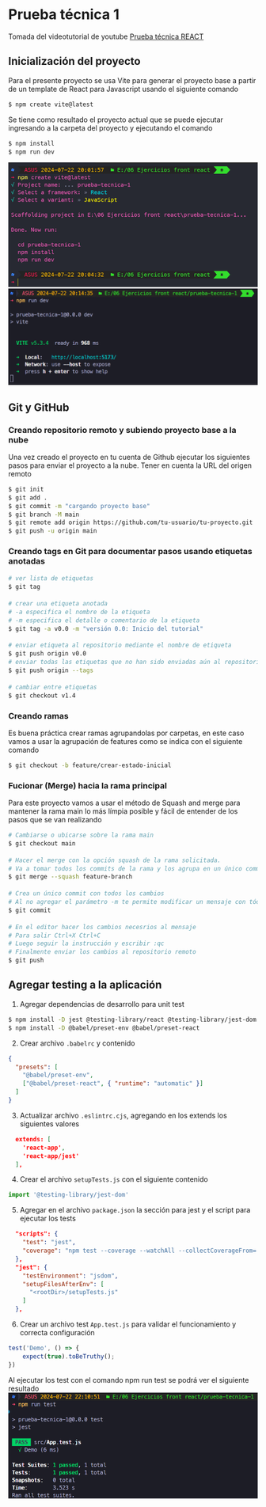 # Prueba técnica 1

Tomada del videotutorial de youtube [Prueba técnica REACT](https://www.youtube.com/watch?v=2Lmz87uYBsw)

## Inicialización del proyecto
Para el presente proyecto se usa Vite para generar el proyecto base a partir de un template de React para Javascript usando el siguiente comando
``` bash
$ npm create vite@latest
```
Se tiene como resultado el proyecto actual que se puede ejecutar ingresando a la carpeta del proyecto y ejecutando el comando
 ``` bash
$ npm install
$ npm run dev
```
![alt text](./assets/consola_2.png)
![alt text](./assets/consola_3.png)

## Git y GitHub

### Creando repositorio remoto y subiendo proyecto base a la nube
Una vez creado el proyecto en tu cuenta de Github ejecutar los siguientes pasos para enviar el proyecto a la nube. Tener en cuenta la URL del origen remoto
``` bash
$ git init
$ git add .
$ git commit -m "cargando proyecto base"
$ git branch -M main
$ git remote add origin https://github.com/tu-usuario/tu-proyecto.git
$ git push -u origin main
```

### Creando tags en Git para documentar pasos usando etiquetas anotadas
``` bash
# ver lista de etiquetas
$ git tag

# crear una etiqueta anotada
# -a especifica el nombre de la etiqueta
# -m especifica el detalle o comentario de la etiqueta
$ git tag -a v0.0 -m "versión 0.0: Inicio del tutorial"

# enviar etiqueta al repositorio mediante el nombre de etiqueta
$ git push origin v0.0
# enviar todas las etiquetas que no han sido enviadas aún al repositorio
$ git push origin --tags

# cambiar entre etiquetas
$ git checkout v1.4
```

### Creando ramas
Es buena práctica crear ramas agrupandolas por carpetas, en este caso vamos a usar la agrupación de features como se indica con el siguiente comando
``` bash
$ git checkout -b feature/crear-estado-inicial
```

### Fucionar (Merge) hacia la rama principal
Para este proyecto vamos a usar el método de Squash and merge para mantener la rama main lo más límpia posible y fácil de entender de los pasos que se van realizando
``` bash
# Cambiarse o ubicarse sobre la rama main
$ git checkout main

# Hacer el merge con la opción squash de la rama solicitada.
# Va a tomar todos los commits de la rama y los agrupa en un único commit en la rama destino deseada
$ git merge --squash feature-branch

# Crea un único commit con todos los cambios
# Al no agregar el parámetro -m te permite modificar un mensaje con tódos los mensajes de los commits anteriores
$ git commit

# En el editor hacer los cambios necesrios al mensaje
# Para salir Ctrl+X Ctrl+C
# Luego seguir la instrucción y escribir :qc
# Finalmente enviar los cambios al repositorio remoto
$ git push
```

## Agregar testing a la aplicación

1. Agregar dependencias de desarrollo para unit test
``` bash
$ npm install -D jest @testing-library/react @testing-library/jest-dom
$ npm install -D @babel/preset-env @babel/preset-react
```

2. Crear archivo `.babelrc` y contenido
``` JSON
{
  "presets": [
    "@babel/preset-env",
    ["@babel/preset-react", { "runtime": "automatic" }]
  ]
}
```

3. Actualizar archivo `.eslintrc.cjs`, agregando en los extends los siguientes valores
``` JSON
  extends: [
    'react-app', 
    'react-app/jest'
  ],
``` 

4. Crear el archivo `setupTests.js` con el siguiente contenido
``` js
import '@testing-library/jest-dom'
```

5. Agregar en el archivo `package.json` la sección para jest y el script para ejecutar los tests
``` JSON
  "scripts": {
    "test": "jest",
    "coverage": "npm test --coverage --watchAll --collectCoverageFrom='src/**/*.{js,jsx}'"
  },
  "jest": {
    "testEnvironment": "jsdom",
    "setupFilesAfterEnv": [
      "<rootDir>/setupTests.js"
    ]
  },
```

6. Crear un archivo test `App.test.js` para validar el funcionamiento y correcta configuración
``` js
test('Demo', () => {
    expect(true).toBeTruthy();
})
```

Al ejecutar los test con el comando npm run test se podrá ver el siguiente resultado
![alt text](./assets/consola_4.png)